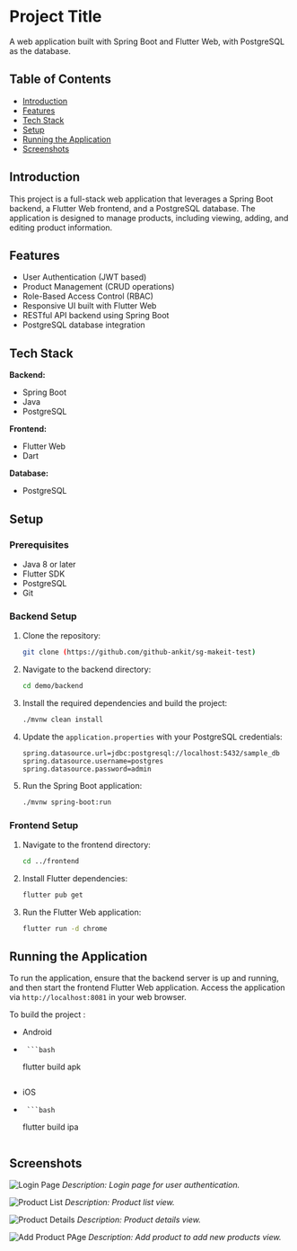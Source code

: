 # Project Title

A web application built with Spring Boot and Flutter Web, with PostgreSQL as the database.

## Table of Contents

- [Introduction](#introduction)
- [Features](#features)
- [Tech Stack](#tech-stack)
- [Setup](#setup)
- [Running the Application](#running-the-application)
- [Screenshots](#screenshots)

## Introduction

This project is a full-stack web application that leverages a Spring Boot backend, a Flutter Web frontend, and a PostgreSQL database. The application is designed to manage products, including viewing, adding, and editing product information.

## Features

- User Authentication (JWT based)
- Product Management (CRUD operations)
- Role-Based Access Control (RBAC)
- Responsive UI built with Flutter Web
- RESTful API backend using Spring Boot
- PostgreSQL database integration

## Tech Stack

**Backend:**
- Spring Boot
- Java
- PostgreSQL

**Frontend:**
- Flutter Web
- Dart

**Database:**
- PostgreSQL

## Setup

### Prerequisites

- Java 8 or later
- Flutter SDK
- PostgreSQL
- Git

### Backend Setup

1. Clone the repository:
    ```bash
    git clone (https://github.com/github-ankit/sg-makeit-test)
    ```
2. Navigate to the backend directory:
    ```bash
    cd demo/backend
    ```
3. Install the required dependencies and build the project:
    ```bash
    ./mvnw clean install
    ```
4. Update the `application.properties` with your PostgreSQL credentials:
    ```properties
    spring.datasource.url=jdbc:postgresql://localhost:5432/sample_db
    spring.datasource.username=postgres
    spring.datasource.password=admin
    ```
5. Run the Spring Boot application:
    ```bash
    ./mvnw spring-boot:run
    ```

### Frontend Setup

1. Navigate to the frontend directory:
    ```bash
    cd ../frontend
    ```
2. Install Flutter dependencies:
    ```bash
    flutter pub get
    ```
3. Run the Flutter Web application:
    ```bash
    flutter run -d chrome
    ```

## Running the Application

To run the application, ensure that the backend server is up and running, and then start the frontend Flutter Web application. Access the application via `http://localhost:8081` in your web browser.

To build the project :
- Android
-      ```bash
    flutter build apk
    ```
- iOS
-      ```bash
    flutter build ipa
    ```

## Screenshots

![Login Page](https://github.com/github-ankit/sg-makeit-test/blob/main/login.png)
*Description: Login page for user authentication.*

![Product List](https://github.com/github-ankit/sg-makeit-test/blob/main/product_list.png)
*Description: Product list view.*

![Product Details](https://github.com/github-ankit/sg-makeit-test/blob/main/product_details.png)
*Description: Product details view.*

![Add Product PAge](https://github.com/github-ankit/sg-makeit-test/blob/main/add_product.png)
*Description: Add product to add new products view.*


